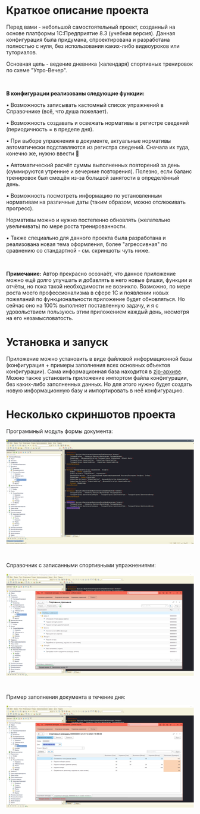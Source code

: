 # Краткое описание проекта

Перед вами - небольшой самостоятельный проект, созданный на основе платформы 1С:Предприятие 8.3 (учебная версия). Данная конфигурация была придумана, спроектирована и разработана полностью с нуля, без использования каких-либо видеоуроков или туториалов.

Основная цель - ведение дневника (календаря) спортивных тренировок по схеме "Утро-Вечер".

<br>

**В конфигурации реализованы следующие функции:**

▪ Возможность записывать кастомный список упражнений в Справочнике (всё, что душа пожелает).

▪ Возможность создавать и освежать нормативы в регистре сведений (периодичность = в пределе дня).

▪ При выборе упражнения в документе, актуальные нормативы автоматически подставляются из регистра сведений. Сначала их туда, конечно же, нужно ввести 🙂

▪ Автоматический расчёт суммы выполненных повторений за день (суммируются утренние и вечерние повторения). Полезно, если баланс тренировок был смещён из-за большой занятости в определённый день.

▪ Возможность посмотреть информацию по установленным нормативам на различные даты (таким образом, можно отслеживать прогресс).

Нормативы можно и нужно постепенно обновлять (желательно увеличивать) по мере роста тренированности.

▪ Также специально для данного проекта была разработана и реализована новая тема оформления, более "агрессивная" по сравнению со стандартной - см. скриншоты чуть ниже.

<br>

**Примечание:** Автор прекрасно осознаёт, что данное приложение можно ещё долго улучшать и добавлять в него новые фишки, функции и отчёты, но пока такой необходимости не возникло. Возможно, по мере роста моего профессионализма в сфере 1С и появлении новых пожеланий по функциональности приложение будет обновляться. Но сейчас оно на 100% выполняет поставленную задачу, и я с удовольствием пользуюсь этим приложением каждый день, несмотря на его незамысловатость.

# Установка и запуск

Приложение можно установить в виде файловой информационной базы (конфигурация + примеры заполнения всех основных объектов конфигурации). Сама информационная база находится в [zip-архиве](https://github.com/sudomango/1C-Infobase-Sport-Manager/blob/main/%D0%A1%D0%BF%D0%BE%D1%80%D1%82%D0%B8%D0%B2%D0%BD%D1%8B%D0%B9%20%D0%9A%D0%B0%D0%BB%D0%B5%D0%BD%D0%B4%D0%B0%D1%80%D1%8C.zip). Можно также установить приложение импортом файла конфигурации, без каких-либо заполненных данных. Но для этого нужно будет создать новую информационную базу и импортировать в неё конфигурацию.

# Несколько скриншотов проекта

Программный модуль формы документа:

![Программный модуль формы документа](Project_Screenshot_01.jpg)

<br>

Справочник с записанными спортивными упражнениями:

![Справочник с записанными спортивными упражнениями](Project_Screenshot_02.jpg)

<br>

Пример заполнения документа в течение дня:

![Пример заполнения документа в течение дня](Project_Screenshot_03.jpg)
